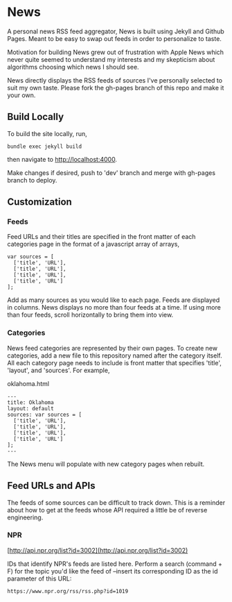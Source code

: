 # News

A personal news RSS feed aggregator, News is built using Jekyll and Github Pages. Meant to be easy to swap out feeds in order to personalize to taste.

Motivation for building News grew out of frustration with Apple News which never quite seemed to understand my interests and my skepticism about algorithms choosing which news I should see.

News directly displays the RSS feeds of sources I've personally selected to suit my own taste. Please fork the gh-pages branch of this repo and make it your own.

## Build Locally

To build the site locally, run,
```
bundle exec jekyll build
```
then navigate to [http://localhost:4000](http://localhost:4000).

Make changes if desired, push to 'dev' branch and merge with gh-pages branch to deploy.

## Customization

### Feeds

Feed URLs and their titles are specified in the front matter of each categories page in the format of a javascript array of arrays,

```
var sources = [
  ['title', 'URL'],
  ['title', 'URL'],
  ['title', 'URL'],
  ['title', 'URL']
];
```

Add as many sources as you would like to each page. Feeds are displayed in columns. News displays no more than four feeds at a time. If using more than four feeds, scroll horizontally to bring them into view.

### Categories

News feed categories are represented by their own pages. To create new categories, add a new file to this repository named after the category itself. All each category page needs to include is front matter that specifies 'title', 'layout', and 'sources'. For example,

oklahoma.html

```
---
title: Oklahoma
layout: default
sources: var sources = [
  ['title', 'URL'],
  ['title', 'URL'],
  ['title', 'URL'],
  ['title', 'URL']
];
---
```
The News menu will populate with new category pages when rebuilt.


## Feed URLs and APIs

The feeds of some sources can be difficult to track down. This is a reminder about how to get at the feeds whose API required a little be of reverse engineering.

### NPR

[http://api.npr.org/list?id=3002](http://api.npr.org/list?id=3002)

IDs that identify NPR's feeds are listed here. Perform a search (command + F) for the topic you'd like the feed of –insert its corresponding ID as the id parameter of this URL:

```
https://www.npr.org/rss/rss.php?id=1019
```
